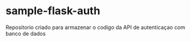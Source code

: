 # sample-flask-auth
Repositorio criado para armazenar o codigo da API de autenticaçao com banco de dados